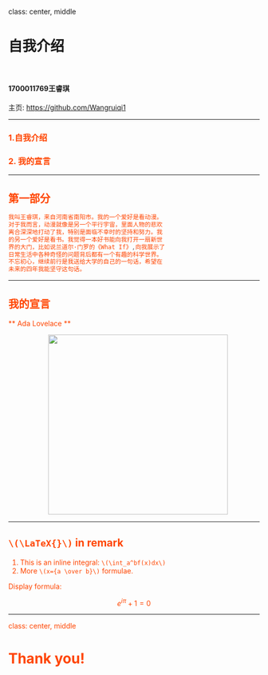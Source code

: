 
class: center, middle

# 自我介绍

&nbsp;
&nbsp;

#### 1700011769王睿琪  

主页: https://github.com/Wangruiqi1

---

### <font color="orangered">1.自我介绍

### 2. 我的宣言

---

## 第一部分

```c
我叫王睿琪，来自河南省南阳市。我的一个爱好是看动漫。
对于我而言，动漫就像是另一个平行宇宙，里面人物的悲欢
离合深深地打动了我，特别是面临不幸时的坚持和努力。我
的另一个爱好是看书。我觉得一本好书能向我打开一扇新世
界的大门，比如说兰道尔·门罗的《What If》,向我展示了
日常生活中各种奇怪的问题背后都有一个有趣的科学世界。
不忘初心，继续前行是我送给大学的自己的一句话，希望在
未来的四年我能坚守这句话。

```

---

## 我的宣言

** Ada Lovelace **

<img src="https://timgsa.baidu.com/timg?image&quality=80&size=b9999_10000&sec=1508837374486&di=9f1e8e2a307ac20e0466f7b689ce7ad4&imgtype=0&src=http%3A%2F%2F58pic.ooopic.com%2F58pic%2F23%2F19%2F11%2F50k58PICuRF.jpg" width=360 style="margin: 0px 80px">

---

## `\(\LaTeX{}\)` in remark


1. This is an inline integral: `\(\int_a^bf(x)dx\)`
2. More `\(x={a \over b}\)` formulae.

Display formula:

$$e^{i\pi} + 1 = 0$$

---

class: center, middle

# Thank you!
